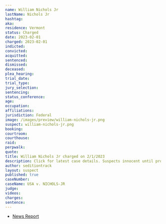 ```yaml
---
name: William Nichols Jr
lastName: Nichols Jr
hashtag:
aka:
residence: Vermont
status: Charged
date: 2023-02-01
charged: 2023-02-01
indicted:
convicted:
acquitted:
sentenced:
dismissed:
deceased:
plea_hearing:
trial_date:
trial_type:
jury_selection:
sentencing:
status_conference:
age:
occupation:
affiliations:
jurisdiction: Federal
image: /images/preview/william-nichols-jr.png
suspect: william-nichols-jr.png
booking:
courtroom:
courthouse:
raid:
perpwalk:
quote:
title: William Nichols Jr charged on 2/1/2023
description: Click for latest case details. Suspects innocent until proven guilty.
author: seditiontrack
layout: suspect
published: true
caseNumber:
caseName: USA v. NICHOLS-JR
judge:
videos:
charges:
sentence:
---
```


- [News Report](https://www.sevendaysvt.com/vermont/second-vermonter-accused-of-assaulting-police-at-january-6-riot/Content?oid=37500254)
